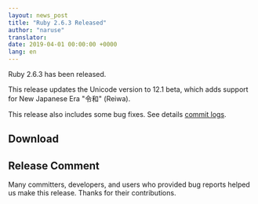 ```yaml
---
layout: news_post
title: "Ruby 2.6.3 Released"
author: "naruse"
translator:
date: 2019-04-01 00:00:00 +0000
lang: en
---
```


Ruby 2.6.3 has been released.

This release updates the Unicode version to 12.1 beta, which adds support for New Japanese Era "令和" (Reiwa).

This release also includes some bug fixes.
See details [commit logs](https://github.com/ruby/ruby/compare/v2_6_2...v2_6_3).

## Download


## Release Comment

Many committers, developers, and users who provided bug reports helped us make this release.
Thanks for their contributions.

